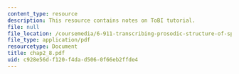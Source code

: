 ```yaml
---
content_type: resource
description: This resource contains notes on ToBI tutorial.
file: null
file_location: /coursemedia/6-911-transcribing-prosodic-structure-of-spoken-utterances-with-tobi-january-iap-2006/c928e56df120f4dad5060f66eb2ffde4_chap2_8.pdf
file_type: application/pdf
resourcetype: Document
title: chap2_8.pdf
uid: c928e56d-f120-f4da-d506-0f66eb2ffde4
---
```


